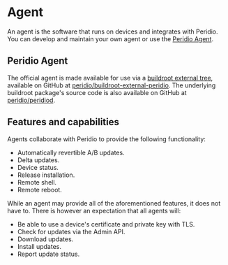 # Agent

An agent is the software that runs on devices and integrates with Peridio. You can develop and maintain your own agent or use the [Peridio Agent](/integration/introduction#agent).

## Peridio Agent

The official agent is made available for use via a [buildroot external tree](https://buildroot.org/downloads/manual/manual.html#outside-br-custom), available on GitHub at [peridio/buildroot-external-peridio](https://github.com/peridio/buildroot-external-peridio). The underlying buildroot package's source code is also available on GitHub at [peridio/peridiod](https://github.com/peridio/peridiod).

## Features and capabilities

Agents collaborate with Peridio to provide the following functionality:

- Automatically revertible A/B updates.
- Delta updates.
- Device status.
- Release installation.
- Remote shell.
- Remote reboot.

While an agent may provide all of the aforementioned features, it does not have to. There is
however an expectation that all agents will:

- Be able to use a device's certificate and private key with TLS.
- Check for updates via the Admin API.
- Download updates.
- Install updates.
- Report update status.
